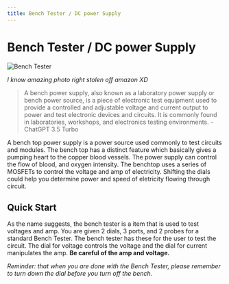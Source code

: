 ```yaml
---
title: Bench Tester / DC power Supply
---
```


# Bench Tester / DC power Supply

![Bench Tester](/electrical-book/img/powersupply.jpg#center)
 
*I know amazing photo right stolen off amazon XD*

>A bench power supply, also known as a laboratory power supply or bench power source, is a piece of electronic test equipment used to provide a controlled and adjustable voltage and current output to power and test electronic devices and circuits. It is commonly found in laboratories, workshops, and electronics testing environments. -ChatGPT 3.5 Turbo

A bench top power supply is a power source used commonly to test circuits and modules. The bench top has a distinct feature which basically gives a pumping heart to the copper blood vessels. The power supply can control the flow of blood, and oxygen intensity. The benchtop uses a series of MOSFETs to control the voltage and amp of electricity. Shifting the dials could help you determine power and speed of eletricity flowing through circuit. 

## Quick Start
As the name suggests, the bench tester is a item that is used to test voltages and amp. You are given 2 dials, 3 ports, and 2 probes for a standard Bench Tester. The bench tester has these for the user to test the circuit. The dial for voltage controls the voltage and the dial for current manipulates the amp. **Be careful of the amp and voltage.**  

*Reminder: that when you are done with the Bench Tester, please remember to turn down the dial before you turn off the bench.*